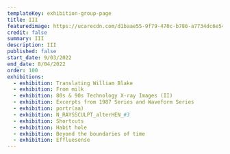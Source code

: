 ```yaml
---
templateKey: exhibition-group-page
title: III
featuredimage: https://ucarecdn.com/d1baae55-9f79-470c-b786-a7734dc6e54e/
credit: false
summary: III
description: III
published: false
start_date: 9/03/2022
end_date: 8/04/2022
order: 100
exhibitions:
  - exhibition: Translating William Blake
  - exhibition: From milk
  - exhibition: 80s & 90s Technology X-ray Images (II)
  - exhibition: Excerpts from 1987 Series and Waveform Series
  - exhibition: portr(aa)
  - exhibition: N_RAYSSCULPT_alterHEN_#3
  - exhibition: Shortcuts
  - exhibition: Habit hole
  - exhibition: Beyond the boundaries of time
  - exhibition: Effluesense
---
```

